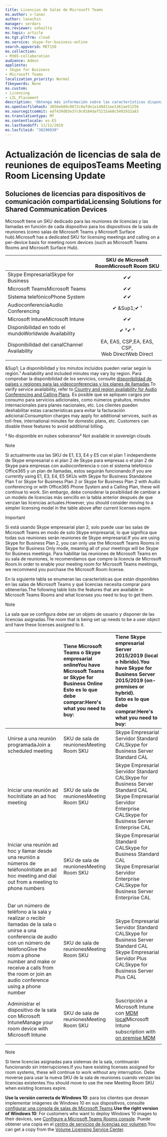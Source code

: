 ```yaml
---
title: Licencias de Salas de Microsoft Teams
ms.author: v-lanac
author: lanachin
manager: serdars
ms.reviewer: sohailta
ms.topic: article
ms.tgt.pltfrm: cloud
ms.service: skype-for-business-online
search.appverid: MET150
ms.collection:
- M365-collaboration
audience: Admin
appliesto:
- Skype for Business
- Microsoft Teams
localization_priority: Normal
f1keywords: None
ms.custom:
- Licensing
- LIL_Placement
description: 'Obtenga más información sobre las características disponibles en las salas de Microsoft Teams. '
ms.openlocfilehash: 3856eb89c0672c8afde1a148d11ee1361ae51256
ms.sourcegitcommit: ed7439d03e37c9c0184daf5215a68c5492932a83
ms.translationtype: MT
ms.contentlocale: es-ES
ms.lasthandoff: 11/12/2019
ms.locfileid: "38290930"
---
```

# <a name="teams-meeting-room-licensing-update"></a><span data-ttu-id="e5f78-103">Actualización de licencias de sala de reuniones de equipos</span><span class="sxs-lookup"><span data-stu-id="e5f78-103">Teams Meeting Room Licensing Update</span></span>

## <a name="licensing-solutions-for-shared-communication-devices"></a><span data-ttu-id="e5f78-104">Soluciones de licencias para dispositivos de comunicación compartida</span><span class="sxs-lookup"><span data-stu-id="e5f78-104">Licensing Solutions for Shared Communication Devices</span></span>

<span data-ttu-id="e5f78-105">Microsoft tiene un SKU dedicado para las reuniones de licencias y las llamadas en función de cada dispositivo para los dispositivos de la sala de reuniones (como salas de Microsoft Teams y Microsoft Surface hub).</span><span class="sxs-lookup"><span data-stu-id="e5f78-105">Microsoft has a dedicated SKU for licensing meetings and calling on a per-device basis for meeting room devices (such as Microsoft Teams Rooms and Microsoft Surface Hub).</span></span>

||<span data-ttu-id="e5f78-106">SKU de Microsoft Room</span><span class="sxs-lookup"><span data-stu-id="e5f78-106">Microsoft Room SKU</span></span> |  
|:--- |:---: |
|<span data-ttu-id="e5f78-107">Skype Empresarial</span><span class="sxs-lookup"><span data-stu-id="e5f78-107">Skype for Business</span></span> |<span data-ttu-id="e5f78-108">&#x2714;</span><span class="sxs-lookup"><span data-stu-id="e5f78-108">&#x2714;</span></span>|
|<span data-ttu-id="e5f78-109">Microsoft Teams</span><span class="sxs-lookup"><span data-stu-id="e5f78-109">Microsoft Teams</span></span>|  <span data-ttu-id="e5f78-110">&#x2714;</span><span class="sxs-lookup"><span data-stu-id="e5f78-110">&#x2714;</span></span>|
|<span data-ttu-id="e5f78-111">Sistema telefónico</span><span class="sxs-lookup"><span data-stu-id="e5f78-111">Phone System</span></span>|  <span data-ttu-id="e5f78-112">&#x2714;</span><span class="sxs-lookup"><span data-stu-id="e5f78-112">&#x2714;</span></span>|
|<span data-ttu-id="e5f78-113">Audioconferencia</span><span class="sxs-lookup"><span data-stu-id="e5f78-113">Audio Conferencing</span></span>|<span data-ttu-id="e5f78-114">&#x2714; &Sup1;</span><span class="sxs-lookup"><span data-stu-id="e5f78-114">&#x2714; &sup1;</span></span>|
|<span data-ttu-id="e5f78-115">Microsoft Intune</span><span class="sxs-lookup"><span data-stu-id="e5f78-115">Microsoft Intune</span></span>|<span data-ttu-id="e5f78-116">&#x2714;</span><span class="sxs-lookup"><span data-stu-id="e5f78-116">&#x2714;</span></span>|  
|<span data-ttu-id="e5f78-117">Disponibilidad en todo el mundo</span><span class="sxs-lookup"><span data-stu-id="e5f78-117">Worldwide Availability</span></span> | <span data-ttu-id="e5f78-118">&#x2714; &sup2;</span><span class="sxs-lookup"><span data-stu-id="e5f78-118">&#x2714; &sup2;</span></span>|
|<span data-ttu-id="e5f78-119">Disponibilidad del canal</span><span class="sxs-lookup"><span data-stu-id="e5f78-119">Channel Availability</span></span> | <span data-ttu-id="e5f78-120">EA, EAS, CSP,</span><span class="sxs-lookup"><span data-stu-id="e5f78-120">EA, EAS, CSP,</span></span> <br/><span data-ttu-id="e5f78-121">Web Direct</span><span class="sxs-lookup"><span data-stu-id="e5f78-121">Web Direct</span></span> |
| | | |

<span data-ttu-id="e5f78-122">&Sup1; La disponibilidad y los minutos incluidos pueden variar según la región.</span><span class="sxs-lookup"><span data-stu-id="e5f78-122">&sup1; Availability and included minutes may vary by region.</span></span> <span data-ttu-id="e5f78-123">Para comprobar la disponibilidad de los servicios, consulte [disponibilidad de países y regiones para las videoconferencias y los planes de llamadas](https://docs.microsoft.com/microsoftteams/country-and-region-availability-for-audio-conferencing-and-calling-plans).</span><span class="sxs-lookup"><span data-stu-id="e5f78-123">To verify service availability, refer to  [Country and region availability for Audio Conferencing and Calling Plans](https://docs.microsoft.com/microsoftteams/country-and-region-availability-for-audio-conferencing-and-calling-plans).</span></span> <span data-ttu-id="e5f78-124">Es posible que se apliquen cargos por consumo para servicios adicionales, como números gratuitos, minutos internacionales para planes nacionales, etc. Los clientes pueden deshabilitar estas características para evitar la facturación adicional.</span><span class="sxs-lookup"><span data-stu-id="e5f78-124">Consumption charges may apply for additional services, such as toll-free, international minutes for domestic plans, etc. Customers can disable these features to avoid additional billing.</span></span>  

<span data-ttu-id="e5f78-125">&sup2; No disponible en nubes soberanos</span><span class="sxs-lookup"><span data-stu-id="e5f78-125">&sup2; Not available in sovereign clouds</span></span>  


> [!NOTE]
> <span data-ttu-id="e5f78-126">Si actualmente usa las SKU de E1, E3, E4 y E5 con el plan 1 independiente de Skype empresarial o el plan 2 de Skype para empresas o el plan 2 de Skype para empresas con audioconferencia o con el sistema telefónico Office365 y un plan de llamadas, estos seguirán funcionando.</span><span class="sxs-lookup"><span data-stu-id="e5f78-126">If you are currently using E1, E3, E4, E5 SKUs with Skype for Business Standalone Plan 1 or Skype for Business Plan 2 or Skype for Business Plan 2 with Audio conferencing or with Office365 Phone System and a Calling Plan, these will continue to work.</span></span> <span data-ttu-id="e5f78-127">Sin embargo, debe considerar la posibilidad de cambiar a un modelo de licencias más sencillo en la tabla anterior después de que venzan las licencias actuales.</span><span class="sxs-lookup"><span data-stu-id="e5f78-127">However, you should consider moving to a simpler licensing model in the table above after current licenses expire.</span></span> 

> [!IMPORTANT]
> <span data-ttu-id="e5f78-128">Si está usando Skype empresarial plan 2, solo puede usar las salas de Microsoft Teams en modo de solo Skype empresarial, lo que significa que todas sus reuniones serán reuniones de Skype empresarial.</span><span class="sxs-lookup"><span data-stu-id="e5f78-128">If you are using Skype for Business Plan 2, you can only use the Microsoft Teams Rooms in Skype for Business Only mode, meaning all of your meetings will be Skype for Business meetings.</span></span> <span data-ttu-id="e5f78-129">Para habilitar las reuniones de Microsoft Teams en su sala de reuniones, le recomendamos que compre la licencia de Microsoft Room.</span><span class="sxs-lookup"><span data-stu-id="e5f78-129">In order to enable your meeting room for Microsoft Teams meetings, we recommend you purchase the Microsoft Room license.</span></span> 

<span data-ttu-id="e5f78-130">En la siguiente tabla se enumeran las características que están disponibles en las salas de Microsoft Teams y qué licencias necesita comprar para obtenerlas.</span><span class="sxs-lookup"><span data-stu-id="e5f78-130">The following table lists the features that are available in Microsoft Teams Rooms and what licenses you need to buy to get them.</span></span>
  
> [!NOTE]
> <span data-ttu-id="e5f78-131">La sala que se configura debe ser un objeto de usuario y disponer de las licencias asignadas.</span><span class="sxs-lookup"><span data-stu-id="e5f78-131">The room that is being set up needs to be a user object and have these licenses assigned to it.</span></span>

|  | <span data-ttu-id="e5f78-132">Tiene Microsoft Teams o Skype empresarial online</span><span class="sxs-lookup"><span data-stu-id="e5f78-132">You have Microsoft Teams or Skype for Business Online</span></span> <br/> <span data-ttu-id="e5f78-133">Esto es lo que debe comprar:</span><span class="sxs-lookup"><span data-stu-id="e5f78-133">Here's what you need to buy:</span></span>   |<span data-ttu-id="e5f78-134">Tiene Skype empresarial Server 2015/2019 (local o híbrido).</span><span class="sxs-lookup"><span data-stu-id="e5f78-134">You have Skype for Business Server 2015/2019 (on-premises or hybrid).</span></span> <br/> <span data-ttu-id="e5f78-135">Esto es lo que debe comprar:</span><span class="sxs-lookup"><span data-stu-id="e5f78-135">Here's what you need to buy:</span></span>|
|:-----|:-----|:-----|
|<span data-ttu-id="e5f78-136">Unirse a una reunión programada</span><span class="sxs-lookup"><span data-stu-id="e5f78-136">Join a scheduled meeting</span></span>  | <span data-ttu-id="e5f78-137">SKU de sala de reuniones</span><span class="sxs-lookup"><span data-stu-id="e5f78-137">Meeting Room SKU</span></span>  |<span data-ttu-id="e5f78-138">Skype Empresarial Servidor Standard CAL</span><span class="sxs-lookup"><span data-stu-id="e5f78-138">Skype for Business Server Standard CAL</span></span>  |
|<span data-ttu-id="e5f78-139">Iniciar una reunión ad hoc</span><span class="sxs-lookup"><span data-stu-id="e5f78-139">Initiate an ad hoc meeting</span></span> | <span data-ttu-id="e5f78-140">SKU de sala de reuniones</span><span class="sxs-lookup"><span data-stu-id="e5f78-140">Meeting Room SKU</span></span>  |<span data-ttu-id="e5f78-141">Skype Empresarial Servidor Standard CAL</span><span class="sxs-lookup"><span data-stu-id="e5f78-141">Skype for Business Server Standard CAL</span></span>  <br/> <span data-ttu-id="e5f78-142">Skype Empresarial Servidor Enterprise CAL</span><span class="sxs-lookup"><span data-stu-id="e5f78-142">Skype for Business Server Enterprise CAL</span></span>|
|<span data-ttu-id="e5f78-143">Iniciar una reunión ad hoc y llamar desde una reunión a números de teléfono</span><span class="sxs-lookup"><span data-stu-id="e5f78-143">Initiate an ad hoc meeting and dial out from a meeting to phone numbers</span></span> |  <span data-ttu-id="e5f78-144">SKU de sala de reuniones</span><span class="sxs-lookup"><span data-stu-id="e5f78-144">Meeting Room SKU</span></span> |<span data-ttu-id="e5f78-145">Skype Empresarial Standard CAL</span><span class="sxs-lookup"><span data-stu-id="e5f78-145">Skype for Business Standard CAL</span></span>  <br/> <span data-ttu-id="e5f78-146">Skype Empresarial Servidor Enterprise CAL</span><span class="sxs-lookup"><span data-stu-id="e5f78-146">Skype for Business Server Enterprise CAL</span></span>|
|<span data-ttu-id="e5f78-147">Dar un número de teléfono a la sala y realizar o recibir llamadas de la sala o unirse a una conferencia de audio con un número de teléfono</span><span class="sxs-lookup"><span data-stu-id="e5f78-147">Give the room a phone number and make or receive a calls from the room or join an audio conference using a phone number</span></span>  | <span data-ttu-id="e5f78-148">SKU de sala de reuniones</span><span class="sxs-lookup"><span data-stu-id="e5f78-148">Meeting Room SKU</span></span>  |<span data-ttu-id="e5f78-149">Skype Empresarial Servidor Standard CAL</span><span class="sxs-lookup"><span data-stu-id="e5f78-149">Skype for Business Server Standard CAL</span></span>  <br/> <span data-ttu-id="e5f78-150">Skype Empresarial Servidor Plus CAL</span><span class="sxs-lookup"><span data-stu-id="e5f78-150">Skype for Business Server Plus CAL</span></span>  |
|<span data-ttu-id="e5f78-151">Administrar el dispositivo de la sala con Microsoft Intune</span><span class="sxs-lookup"><span data-stu-id="e5f78-151">Manage your room device with Microsoft Intune</span></span> |<span data-ttu-id="e5f78-152">SKU de sala de reuniones</span><span class="sxs-lookup"><span data-stu-id="e5f78-152">Meeting Room SKU</span></span>  |<span data-ttu-id="e5f78-153">Suscripción a Microsoft Intune con [MDM local](https://docs.microsoft.com/sccm/mdm/plan-design/plan-on-premises-mdm)</span><span class="sxs-lookup"><span data-stu-id="e5f78-153">Microsoft Intune subscription with [on premise MDM](https://docs.microsoft.com/sccm/mdm/plan-design/plan-on-premises-mdm)</span></span> |
| |||

> [!NOTE]
> <span data-ttu-id="e5f78-154">Si tiene licencias asignadas para sistemas de la sala, continuarán funcionando sin interrupciones.</span><span class="sxs-lookup"><span data-stu-id="e5f78-154">If you have existing licenses assigned for room systems, these will continue to work without any interruption.</span></span> <span data-ttu-id="e5f78-155">Debe moverse para usar la nueva SKU de la sala de reuniones cuando venzan las licencias existentes.</span><span class="sxs-lookup"><span data-stu-id="e5f78-155">You should move to use the new Meeting Room SKU when existing licenses expire.</span></span>  

 <span data-ttu-id="e5f78-156">**Use la versión correcta de Windows 10**: para los clientes que desean implementar imágenes de Windows 10 en sus dispositivos, consulte [configurar una consola de salas de Microsoft Teams](https://docs.microsoft.com/microsoftteams/room-systems/console).</span><span class="sxs-lookup"><span data-stu-id="e5f78-156">**Use the right version of Windows 10**: For customers who want to deploy Windows 10 images to their devices, see [Configure a Microsoft Teams Rooms console](https://docs.microsoft.com/microsoftteams/room-systems/console).</span></span> <span data-ttu-id="e5f78-157">Puede obtener una copia en el [centro de servicios de licencias por volumen](https://www.microsoft.com/Licensing/servicecenter/).</span><span class="sxs-lookup"><span data-stu-id="e5f78-157">You can get a copy from the [Volume Licensing Service Center](https://www.microsoft.com/Licensing/servicecenter/).</span></span>
